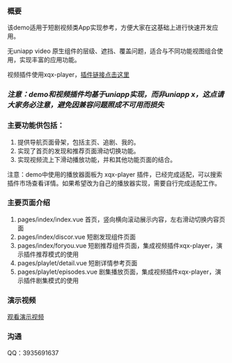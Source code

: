 ### 概要

该demo适用于短剧视频类App实现参考，方便大家在这基础上进行快速开发应用。

无uniapp video 原生组件的层级、遮挡、覆盖问题，适合与不同功能视图组合使用，实现丰富的应用功能。

视频插件使用xqx-player，[插件链接点击这里](https://ext.dcloud.net.cn/plugin?id=20373)

### _注意：demo和视频插件均基于uniapp实现，而非uniapp x，这点请大家务必注意，避免因兼容问题照成不可用而损失_

### 主要功能供包括：

1. 提供导航页面骨架，包括主页、追剧、我的。
2. 实现了首页的发现和推荐页面滑动切换功能。
3. 实现视频流上下滑动播放功能，并和其他功能页面的结合。

注意：demo中使用的播放器面板为 xqx-player 插件，已经完成适配，可以搜索插件市场查看详情。如果希望改为自己的播放器实现，需要自行完成适配工作。

### 主要页面介绍

1. pages/index/index.vue 首页，竖向横向滚动展示内容，左右滑动切换内容页面
2. pages/index/discor.vue 短剧发现组件页面
3. pages/index/foryou.vue 短剧推荐组件页面，集成视频插件xqx-player，演示插件推荐模式的使用
4. pages/playlet/detail.vue 短剧详情参考页面
5. pages/playlet/episodes.vue 剧集播放页面，集成视频插件xqx-player，演示插件剧集模式的使用

### 演示视频
[观看演示视频](https://env-00jxhb2rkow0.normal.cloudstatic.cn/xqx-playlet/xqx-playler_v1.5.6_2.mp4)

### 沟通
QQ：3935691637

